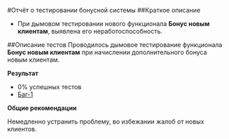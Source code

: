 #Отчёт о тестировании бонусной системы
##Краткое описание
* При дымовом тестировании нового функционала **Бонус новым клиентам**, выявлена его неработоспособность.

##Описание тестов
Проводилось дымовое тестирование функционала **Бонус новым клиентам** при начислении дополнительного бонуса новым клиентам.

**Результат**

* 0% успешных тестов
* [Баг-1]()

**Общие рекомендации**

Немедленно устранить проблему, во избежании жалоб от новых клиентов.